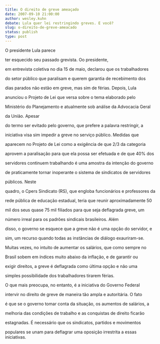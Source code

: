 ```yaml
---
title: O direito de greve ameaçado
date: 2007-09-10 21:00:00
author: wesley.kuhn
debate: Lula quer lei restringindo greves. E você?
slug: o-direito-de-greve-ameacado
status: publish 
type: post
---
```


O presidente Lula parece  

ter esquecido seu passado grevista. Oo presidente,  

em entrevista coletiva no dia 15 de maio, declarou que os trabalhadores  

do setor público que paralisam e querem garantia de recebimento dos  

dias parados não estão em greve, mas sim de férias. Depois, Lula  

anunciou o Projeto de Lei que versa sobre o tema elaborado pelo  

Ministério do Planejamento e atualmente sob análise da Advocacia Geral  

da União. Apesar  

do termo ser evitado pelo governo, que prefere a palavra restringir, a  

iniciativa visa sim impedir a greve no serviço público. Medidas que  

aparecem no Projeto de Lei como a exigência de que 2/3 da categoria  

aprovem a paralisação para que ela possa ser efetuada e de que 40% dos  

servidores continuem trabalhando é uma amostra da intenção do governo  

de praticamente tornar inoperante o sistema de sindicatos de servidores  

públicos. Neste  

quadro, o Cpers Sindicato (RS), que engloba funcionários e professores da  

rede pública de educação estadual, teria que reunir aproximadamente 50  

mil dos seus quase 75 mil filiados para que seja deflagrada greve, um  

número irreal para os padrões sindicais brasileiros. Além  

disso, o governo se esquece que a greve não é uma opção do servidor, e  

sim, um recurso quando todas as instâncias de diálogo exauriram-se.  

Muitas vezes, no intuito de aumentar os salários, que como sempre no  

Brasil sobem em índices muito abaixo da inflação, e de garantir ou  

exigir direitos, a greve é deflagrada como última opção e não uma  

simples possibilidade dos trabalhadores tirarem férias.   

O que mais preocupa, no entanto, é a iniciativa do Governo Federal  

intervir no direito de greve de maneira tão ampla e autoritária. O fato  

é que se o governo tomar conta da situação, os aumentos de salários, a  

melhoria das condições de trabalho e as conquistas de direito ficarão  

estagnadas. É necessário que os sindicatos, partidos e movimentos  

populares se unam para deflagrar uma oposição irrestrita a essas iniciativas.
